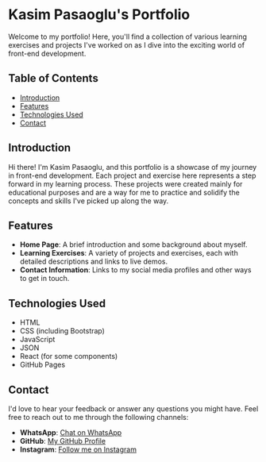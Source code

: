 
# Kasim Pasaoglu's Portfolio

Welcome to my portfolio! Here, you'll find a collection of various learning exercises and projects I've worked on as I dive into the exciting world of front-end development.

## Table of Contents
- [Introduction](#introduction)
- [Features](#features)
- [Technologies Used](#technologies-used)
- [Contact](#contact)

## Introduction
Hi there! I'm Kasim Pasaoglu, and this portfolio is a showcase of my journey in front-end development. Each project and exercise here represents a step forward in my learning process. These projects were created mainly for educational purposes and are a way for me to practice and solidify the concepts and skills I've picked up along the way.

## Features
- **Home Page**: A brief introduction and some background about myself.
- **Learning Exercises**: A variety of projects and exercises, each with detailed descriptions and links to live demos.
- **Contact Information**: Links to my social media profiles and other ways to get in touch.

## Technologies Used
- HTML
- CSS (including Bootstrap)
- JavaScript
- JSON
- React (for some components)
- GitHub Pages

## Contact
I'd love to hear your feedback or answer any questions you might have. Feel free to reach out to me through the following channels:

- **WhatsApp**: [Chat on WhatsApp](https://wa.me/905433010531)
- **GitHub**: [My GitHub Profile](https://github.com/kasimpasaoglu)
- **Instagram**: [Follow me on Instagram](https://www.instagram.com/kasimpasaoglu/)


